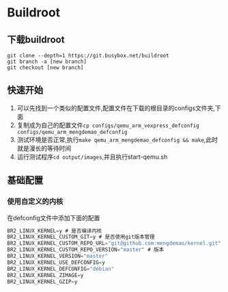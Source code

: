 # Buildroot


## 下载buildroot

```shell
git clone --depth=1 https://git.busybox.net/buildroot
git branch -a [new branch]
git checkout [new branch]
```

## 快速开始

1. 可以先找到一个类似的配置文件,配置文件在下载的根目录的configs文件夹,下面
2. 复制成为自己的配置文件`cp configs/qemu_arm_vexpress_defconfig configs/qemu_arm_mengdemao_defconfig`
3. 测试环境是否正常,执行`make qemu_arm_mengdemao_defconfig && make`,此时就是漫长的等待时间
4. 运行测试程序`cd output/images`,并且执行start-qemu.sh

## 基础配置

### 使用自定义的内核

在defconfig文件中添加下面的配置
```c
BR2_LINUX_KERNEL=y # 是否编译内核
BR2_LINUX_KERNEL_CUSTOM_GIT=y # 是否使用git版本管理
BR2_LINUX_KERNEL_CUSTOM_REPO_URL="git@github.com:mengdemao/kernel.git" # kernel的地址
BR2_LINUX_KERNEL_CUSTOM_REPO_VERSION="master" # 版本
BR2_LINUX_KERNEL_VERSION="master" 
BR2_LINUX_KERNEL_USE_DEFCONFIG=y
BR2_LINUX_KERNEL_DEFCONFIG="debian"
BR2_LINUX_KERNEL_ZIMAGE=y
BR2_LINUX_KERNEL_GZIP=y
```
